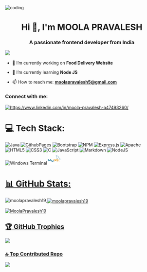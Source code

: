 <img alt="coding" height="450" width="1100" src="https://www.iiserkol.ac.in/~cds/assets/image/intro_to_comp_programming.jpg" >

<h1 align="center">Hi 👋, I'm MOOLA PRAVALESH</h1>
<h3 align="center">A passionate frontend developer from India</h3>

[![](https://visitcount.itsvg.in/api?id=MoolaPravalesh19&icon=0&color=0)](https://visitcount.itsvg.in)

- 🔭 I’m currently working on **Food Delivery Website**

- 🌱 I’m currently learning **Node JS**

- 📫 How to reach me: **moolapravalesh5@gmail.com**
  

<h3 align="left">Connect with me:</h3>
<p align="left">
<a href="www.linkedin.com/in/moola-pravalesh" target="blank"><img align="center" src="https://raw.githubusercontent.com/rahuldkjain/github-profile-readme-generator/master/src/images/icons/Social/linked-in-alt.svg" alt="https://www.linkedin.com/in/moola-pravalesh-a47493260/" height="30" width="40" /></a>
</p>

# 💻 Tech Stack:
![Java](https://img.shields.io/badge/java-%23ED8B00.svg?style=for-the-badge&logo=openjdk&logoColor=white) ![GithubPages](https://img.shields.io/badge/github%20pages-121013?style=for-the-badge&logo=github&logoColor=white) ![Bootstrap](https://img.shields.io/badge/bootstrap-%238511FA.svg?style=for-the-badge&logo=bootstrap&logoColor=white) ![NPM](https://img.shields.io/badge/NPM-%23CB3837.svg?style=for-the-badge&logo=npm&logoColor=white) ![Express.js](https://img.shields.io/badge/express.js-%23404d59.svg?style=for-the-badge&logo=express&logoColor=%2361DAFB) ![Apache](https://img.shields.io/badge/apache-%23D42029.svg?style=for-the-badge&logo=apache&logoColor=white) ![HTML5](https://img.shields.io/badge/html5-%23E34F26.svg?style=for-the-badge&logo=html5&logoColor=white) ![CSS3](https://img.shields.io/badge/css3-%231572B6.svg?style=for-the-badge&logo=css3&logoColor=white) ![C](https://img.shields.io/badge/c-%2300599C.svg?style=for-the-badge&logo=c&logoColor=white) ![JavaScript](https://img.shields.io/badge/javascript-%23323330.svg?style=for-the-badge&logo=javascript&logoColor=%23F7DF1E)
![Markdown](https://img.shields.io/badge/markdown-%23000000.svg?style=for-the-badge&logo=markdown&logoColor=white) ![NodeJS](https://img.shields.io/badge/node.js-6DA55F?style=for-the-badge&logo=node.js&logoColor=white)
![Windows Terminal](https://img.shields.io/badge/Windows%20Terminal-%234D4D4D.svg?style=for-the-badge&logo=windows-terminal&logoColor=white)
<img src="https://raw.githubusercontent.com/devicons/devicon/master/icons/mysql/mysql-original-wordmark.svg" alt="mysql" width="40" height="40"/> </a> <a href="https://nodejs.org" target="_blank" rel="noreferrer"> 

# 📊 GitHub Stats:

<p><img align="left" src="https://github-readme-stats.vercel.app/api/top-langs?username=moolapravalesh19&show_icons=true&locale=en&layout=compact" alt="moolapravalesh19" /></p>

<p>&nbsp;<img align="center" src="https://github-readme-stats.vercel.app/api?username=moolapravalesh19&show_icons=true&locale=en" alt="moolapravalesh19" /></p>

<p><img align="center" src="https://github-readme-streak-stats.herokuapp.com/?user=moolapravalesh19&" alt="MoolaPravalesh19" /></p>

## 🏆 GitHub Trophies
![](https://github-profile-trophy.vercel.app/?username=MoolaPravalesh19&theme=radical&no-frame=false&no-bg=false&margin-w=4)

### 🔝 Top Contributed Repo
![](https://github-contributor-stats.vercel.app/api?username=MoolaPravalesh19&limit=5&theme=dark&combine_all_yearly_contributions=true)







<!--
**MoolaPravalesh19/MoolaPravalesh19** is a ✨ _special_ ✨ repository because its `README.md` (this file) appears on your GitHub profile.

Here are some ideas to get you started:

- 🔭 I’m currently working on ...
- 🌱 I’m currently learning ...
- 👯 I’m looking to collaborate on ...
- 🤔 I’m looking for help with ...
- 💬 Ask me about ...
- 📫 How to reach me: ...
- 😄 Pronouns: ...
- ⚡ Fun fact: ...
-->
